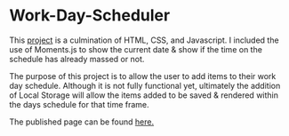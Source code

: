 # Work-Day-Scheduler

This [project](/Users/selmaburke/Desktop/Homework/Homework-05/Work-Day-Scheduler/assets/images/Preview.png) is a culmination of HTML, CSS, and Javascript. I included the use of Moments.js to show the current date & show if the time on the schedule has already massed or not.

The purpose of this project is to allow the user to add items to their work day schedule. Although it is not fully functional yet, ultimately the addition of Local Storage will allow the items added to be saved & rendered within the days schedule for that time frame.

The published page can be found [here.](https://selburke.github.io/Work-Day-Scheduler/)
